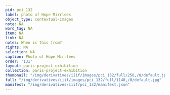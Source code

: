 ```yaml
---
pid: pci_132
label: photo of Hope Mirrlees
object_type: contextual-images
note: NA
word_tag: NA
item: NA
link: NA
notes: When is this from?
rights: NA
selection: NA
caption: Photo of Hope Mirrlees
order: '131'
layout: paris-project-exhibition
collection: paris-project-exhibition
thumbnail: "/img/derivatives/iiif/images/pci_132/full/250,/0/default.jpg"
full: "/img/derivatives/iiif/images/pci_132/full/1140,/0/default.jpg"
manifest: "/img/derivatives/iiif/pci_132/manifest.json"
---
```


